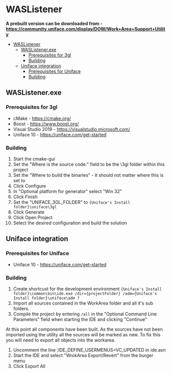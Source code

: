 

# WASListener

**A prebuilt version can be downloaded from - <https://community.uniface.com/display/DOW/Work+Area+Support+Utility>**

- [WASListener](#waslistener)
  - [WASListener.exe](#waslistenerexe)
    - [Prerequisites for 3gl](#prerequisites-for-3gl)
    - [Building](#building)
  - [Uniface integration](#uniface-integration)
    - [Prerequisites for Uniface](#prerequisites-for-uniface)
    - [Building](#building-1)

## WASListener.exe

### Prerequisites for 3gl

- cMake - <https://cmake.org/>
- Boost - <https://www.boost.org/>
- Visual Studio 2019 - <https://visualstudio.microsoft.com/>
- Uniface 10 - <https://uniface.com/get-started>

### Building

1. Start the cmake-gui
2. Set the "Where is the source code:" field to be the \3gl folder within this project
3. Set the "Where to build the binaries" - It should not matter where this is set to
4. Click Configure
5. In "Optional platform for generator" select "Win 32"
6. Click Finish
7. Set the "UNIFACE_3GL_FOLDER" to `{Uniface's Install folder}\uniface\3gl` 
8. Click Generate
9. Click Open Project
10. Select the desired configuration and build the solution

## Uniface integration

### Prerequisites for Uniface

- Uniface 10 - <https://uniface.com/get-started>

### Building

1. Create shortcust for the development environment
`{Uniface's Install folder}\common\bin\ide.exe /dir={projectFolder} /adm={Uniface's Install folder}\uniface\adm ?`
2. Import all sources contained in the WorkArea folder and all it's sub folders.
3. Compile the project by entering `/all` in the "Optional Command Line Parameters" field when starting the IDE and clicking "Continue"

At this point all components have been built. As the sources have not been imported using the utility all the sources will be marked as new. To fix this you will need to export all objects into the workarea.

1. Uncomment the  line ;IDE_DEFINE_USERMENUS=VC_UPDATED in ide.asn
2. Start the IDE and select "WrokArea Export/Revert" from the burger menu
3. Click Export All
